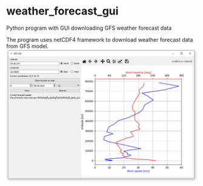 # weather_forecast_gui
Python program with GUI downloading GFS weather forecast data 

The program uses netCDF4 framework to download weather forecast data from GFS model.
![plot](./readme_pictures/main_window.png) 


